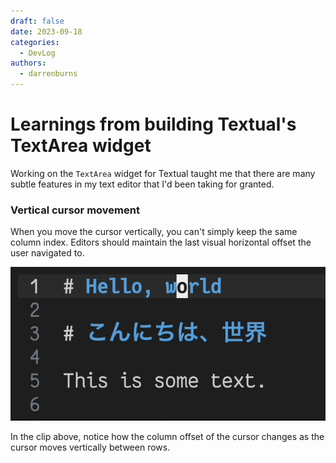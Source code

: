 ```yaml
---
draft: false
date: 2023-09-18
categories:
  - DevLog
authors:
  - darrenburns
---
```


# Learnings from building Textual's TextArea widget

Working on the `TextArea` widget for Textual taught me that there are many subtle features in my text
editor that I'd been taking for granted.

<!-- more -->

### Vertical cursor movement

When you move the cursor vertically, you can't simply keep the same column index.
Editors should maintain the last visual horizontal offset the user navigated to.

![maintain_offset.gif](../images/text-area-learnings/maintain_offset.gif)

In the clip above, notice how the column offset of the cursor changes as the cursor moves vertically between rows.
